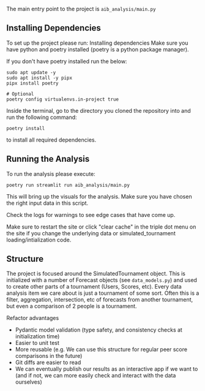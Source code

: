 The main entry point to the project is `aib_analysis/main.py`

## Installing Dependencies
To set up the project please run:
Installing dependencies
Make sure you have python and poetry installed (poetry is a python package manager).

If you don't have poetry installed run the below:
```
sudo apt update -y
sudo apt install -y pipx
pipx install poetry

# Optional
poetry config virtualenvs.in-project true
```

Inside the terminal, go to the directory you cloned the repository into and run the following command:

```
poetry install
```

to install all required dependencies.

## Running the Analysis
To run the analysis please execute:
```
poetry run streamlit run aib_analysis/main.py
```

This will bring up the visuals for the analysis. Make sure you have chosen the right input data in this script.

Check the logs for warnings to see edge cases that have come up.

Make sure to restart the site or click "clear cache" in the triple dot menu on the site if you change the underlying data or simulated_tournament loading/intialization code.

## Structure
The project is focused around the SimulatedTournament object. This is initialized with a number of Forecast objects (see `data_models.py`) and used to create other parts of a tournament (Users, Scores, etc). Every data analysis item we care about is just a tournament of some sort. Often this is a filter, aggregation, intersection, etc of forecasts from another tournament, but even a comparison of 2 people is a tournament.

Refactor advantages
- Pydantic model validation (type safety, and consistency checks at initialization time)
- Easier to unit test
- More reusable (e.g. We can use this structure for regular peer score comparisons in the future)
- Git diffs are easier to read
- We can eventually publish our results as an interactive app if we want to (and if not, we can more easily check and interact with the data ourselves)

